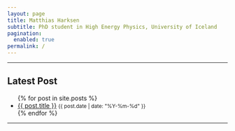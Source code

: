 ```yaml
---
layout: page
title: Matthias Harksen
subtitle: PhD student in High Energy Physics, University of Iceland
pagination:
  enabled: true
permalink: /
---
```


---

## Latest Post

<ul>
  {% for post in site.posts %}
    <li>
      <a href="{{ post.url }}">{{ post.title }}</a>
      <small>{{ post.date | date: "%Y-%m-%d" }}</small>
    </li>
  {% endfor %}
</ul>

---